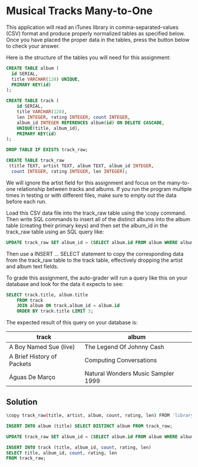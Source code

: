 # Musical Tracks Many-to-One

This application will read an iTunes library in comma-separated-values (CSV) format and produce properly normalized tables as specified below. Once you have placed the proper data in the tables, press the button below to check your answer.

Here is the structure of the tables you will need for this assignment:

```SQL
CREATE TABLE album (
  id SERIAL,
  title VARCHAR(128) UNIQUE,
  PRIMARY KEY(id)
);
```

```SQL
CREATE TABLE track (
    id SERIAL,
    title VARCHAR(128),
    len INTEGER, rating INTEGER, count INTEGER,
    album_id INTEGER REFERENCES album(id) ON DELETE CASCADE,
    UNIQUE(title, album_id),
    PRIMARY KEY(id)
);
```

```SQL
DROP TABLE IF EXISTS track_raw;
```

```SQL
CREATE TABLE track_raw
 (title TEXT, artist TEXT, album TEXT, album_id INTEGER,
  count INTEGER, rating INTEGER, len INTEGER);
```

We will ignore the artist field for this assignment and focus on the many-to-one relationship between tracks and albums.
If you run the program multiple times in testing or with different files, make sure to empty out the data before each run.

Load this CSV data file into the track_raw table using the \copy command. Then write SQL commands to insert all of the distinct albums into the album table (creating their primary keys) and then set the album_id in the track_raw table using an SQL query like:

```SQL
UPDATE track_raw SET album_id = (SELECT album.id FROM album WHERE album.title = track_raw.album);
```

Then use a INSERT ... SELECT statement to copy the corresponding data from the track_raw table to the track table, effectively dropping the artist and album text fields.

To grade this assignment, the auto-grader will run a query like this on your database and look for the data it expects to see:

```SQL
SELECT track.title, album.title
    FROM track
    JOIN album ON track.album_id = album.id
    ORDER BY track.title LIMIT 3;
```

The expected result of this query on your database is:

| track                      | album                              |
| -------------------------- | ---------------------------------- |
| A Boy Named Sue (live)     | The Legend Of Johnny Cash          |
| A Brief History of Packets | Computing Conversations            |
| Águas De Março             | Natural Wonders Music Sampler 1999 |

## Solution

```bash
\copy track_raw(title, artist, album, count, rating, len) FROM 'library.csv' DELIMITER ',' CSV;
```

```SQL
INSERT INTO album (title) SELECT DISTINCT album FROM track_raw;
```

```SQL
UPDATE track_raw SET album_id = (SELECT album.id FROM album WHERE album.title = track_raw.album);
```

```SQL
INSERT INTO track (title, album_id, count, rating, len)
SELECT title, album_id, count, rating, len
FROM track_raw;
```
